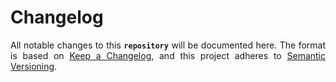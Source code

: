 # Changelog

<p align = "justify">All notable changes to this <code><b>repository</b></code> will be documented here. The format is based on <a href = "https://keepachangelog.com/en/1.0.0/">Keep a Changelog</a>, and this project adheres to <a href = "https://semver.org/spec/v2.0.0.html">Semantic Versioning</a>.</p>
